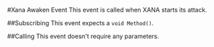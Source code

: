 #Xana Awaken Event
This event is called when XANA starts its attack.<br>

##Subscribing
This event expects a ``void Method()``.

##Calling
This event doesn't require any parameters.
